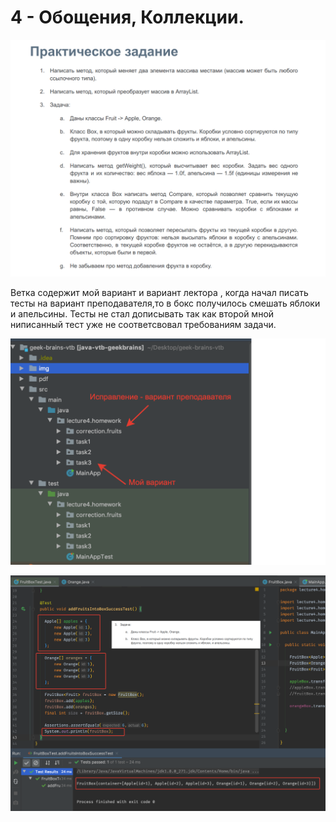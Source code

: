 

# 4 - Обощения, Коллекции.


![IMG](https://github.com/lalik77/geek-brains-vtb/blob/4-lecture/img/HW-4.png)

Ветка содержит мой вариант и вариант лектора , когда начал писать тесты на 
вариант преподавателя,то в бокс получилось смешать яблоки и апельсины. 
Тесты не стал дописывать так как второй мной ниписанный тест уже 
не соответсвовал требованиям задачи. 

![IMG](https://github.com/lalik77/geek-brains-vtb/blob/4-lecture/img/HW-packages.png)

![IMG](https://github.com/lalik77/geek-brains-vtb/blob/4-lecture/img/HW-correction-error.png)